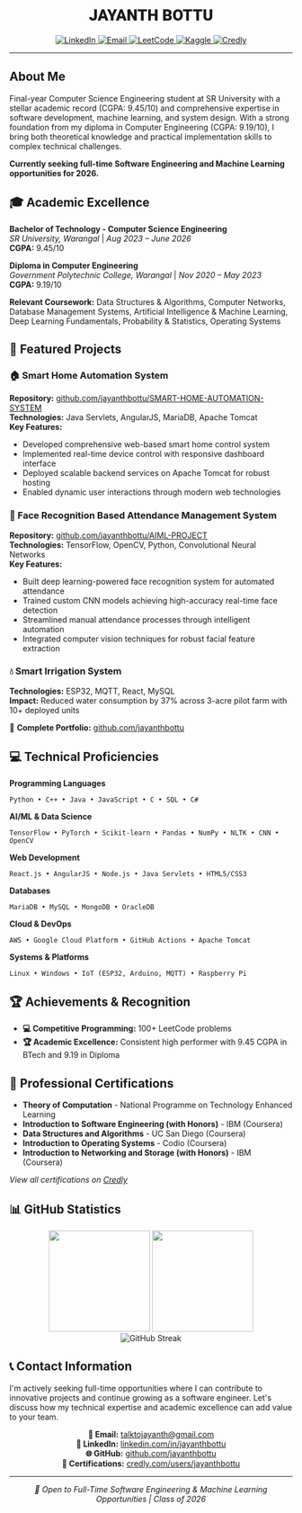 <h1 align="center" style="font-family:Roboto,sans-serif;font-weight:900">JAYANTH BOTTU</h1>
<p align="center">
  <a href="https://www.linkedin.com/in/jayanthbottu">
    <img src="https://img.shields.io/badge/LinkedIn-0077B5?style=for-the-badge&logo=linkedin&logoColor=white" alt="LinkedIn"/>
  </a>
  <a href="mailto:talktojayanth@gmail.com">
    <img src="https://img.shields.io/badge/Email-D14836?style=for-the-badge&logo=gmail&logoColor=white" alt="Email"/>
  </a>
  <a href="https://leetcode.com/jayanthbottu">
    <img src="https://img.shields.io/badge/LeetCode-FFA116?style=for-the-badge&logo=leetcode&logoColor=black" alt="LeetCode"/>
  </a>
  <a href="https://www.kaggle.com/jayanthbottu">
    <img src="https://img.shields.io/badge/Kaggle-20BEFF?style=for-the-badge&logo=kaggle&logoColor=white" alt="Kaggle"/>
  </a>
  <a href="https://credly.com/users/jayanthbottu">
    <img src="https://img.shields.io/badge/Credly-FF6B35?style=for-the-badge&logo=credly&logoColor=white" alt="Credly"/>
  </a>
</p>

---

## About Me

Final-year Computer Science Engineering student at SR University with a stellar academic record (CGPA: 9.45/10) and comprehensive expertise in software development, machine learning, and system design. With a strong foundation from my diploma in Computer Engineering (CGPA: 9.19/10), I bring both theoretical knowledge and practical implementation skills to complex technical challenges.

**Currently seeking full-time Software Engineering and Machine Learning opportunities for 2026.**

## 🎓 Academic Excellence

**Bachelor of Technology - Computer Science Engineering**  
*SR University, Warangal* | *Aug 2023 – June 2026*  
**CGPA:** 9.45/10

**Diploma in Computer Engineering**  
*Government Polytechnic College, Warangal* | *Nov 2020 – May 2023*  
**CGPA:** 9.19/10

**Relevant Coursework:** Data Structures & Algorithms, Computer Networks, Database Management Systems, Artificial Intelligence & Machine Learning, Deep Learning Fundamentals, Probability & Statistics, Operating Systems

## 🚀 Featured Projects

### 🏠 Smart Home Automation System
**Repository:** [github.com/jayanthbottu/SMART-HOME-AUTOMATION-SYSTEM](https://github.com/jayanthbottu/SMART-HOME-AUTOMATION-SYSTEM)  
**Technologies:** Java Servlets, AngularJS, MariaDB, Apache Tomcat  
**Key Features:**
- Developed comprehensive web-based smart home control system
- Implemented real-time device control with responsive dashboard interface
- Deployed scalable backend services on Apache Tomcat for robust hosting
- Enabled dynamic user interactions through modern web technologies

### 👤 Face Recognition Based Attendance Management System
**Repository:** [github.com/jayanthbottu/AIML-PROJECT](https://github.com/jayanthbottu/AIML-PROJECT)  
**Technologies:** TensorFlow, OpenCV, Python, Convolutional Neural Networks  
**Key Features:**
- Built deep learning-powered face recognition system for automated attendance
- Trained custom CNN models achieving high-accuracy real-time face detection
- Streamlined manual attendance processes through intelligent automation
- Integrated computer vision techniques for robust facial feature extraction

### 💧 Smart Irrigation System
**Technologies:** ESP32, MQTT, React, MySQL  
**Impact:** Reduced water consumption by 37% across 3-acre pilot farm with 10+ deployed units

📂 **Complete Portfolio:** [github.com/jayanthbottu](https://jayanthbottu.github.io/)

## 💻 Technical Proficiencies

**Programming Languages**
```
Python • C++ • Java • JavaScript • C • SQL • C#
```

**AI/ML & Data Science**
```
TensorFlow • PyTorch • Scikit-learn • Pandas • NumPy • NLTK • CNN • OpenCV
```

**Web Development**
```
React.js • AngularJS • Node.js • Java Servlets • HTML5/CSS3
```

**Databases**
```
MariaDB • MySQL • MongoDB • OracleDB
```

**Cloud & DevOps**
```
AWS • Google Cloud Platform • GitHub Actions • Apache Tomcat
```

**Systems & Platforms**
```
Linux • Windows • IoT (ESP32, Arduino, MQTT) • Raspberry Pi
```

## 🏆 Achievements & Recognition

- **💻 Competitive Programming:** 100+ LeetCode problems
- **🏆 Academic Excellence:** Consistent high performer with 9.45 CGPA in BTech and 9.19 in Diploma

## 📜 Professional Certifications

- **Theory of Computation** - National Programme on Technology Enhanced Learning
- **Introduction to Software Engineering (with Honors)** - IBM (Coursera)
- **Data Structures and Algorithms** - UC San Diego (Coursera)
- **Introduction to Operating Systems** - Codio (Coursera)
- **Introduction to Networking and Storage (with Honors)** - IBM (Coursera)

*View all certifications on [Credly](https://credly.com/users/jayanthbottu)*

## 📊 GitHub Statistics

<div align="center">
  <img height="180em" src="https://github-readme-stats.vercel.app/api?username=jayanthbottu&show_icons=true&theme=tokyonight&include_all_commits=true&count_private=true&hide_border=true"/>
  <img height="180em" src="https://github-readme-stats.vercel.app/api/top-langs/?username=jayanthbottu&layout=compact&langs_count=8&theme=tokyonight&hide_border=true"/>
</div>

<div align="center">
  <img src="https://github-readme-streak-stats.herokuapp.com/?user=jayanthbottu&theme=tokyonight&hide_border=true" alt="GitHub Streak"/>
</div>

## 📞 Contact Information

I'm actively seeking full-time opportunities where I can contribute to innovative projects and continue growing as a software engineer. Let's discuss how my technical expertise and academic excellence can add value to your team.

<div align="center">

**📧 Email:** [talktojayanth@gmail.com](mailto:jayanthbottu@gmail.com)  
**💼 LinkedIn:** [linkedin.com/in/jayanthbottu](https://linkedin.com/in/jayanthbottu)  
**🌐 GitHub:** [github.com/jayanthbottu](https://github.com/jayanthbottu)  
**🏅 Certifications:** [credly.com/users/jayanthbottu](https://credly.com/users/jayanthbottu)

</div>

---

<div align="center">
  <i>🎯 Open to Full-Time Software Engineering & Machine Learning Opportunities | Class of 2026</i>
</div>
